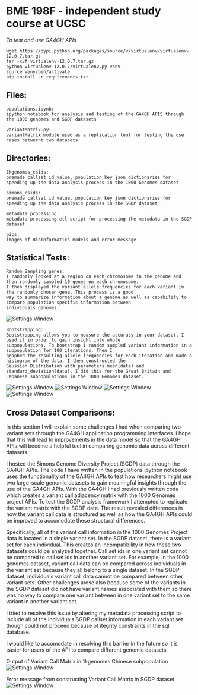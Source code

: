 # BME 198F - independent study course at UCSC

*To test and use GA4GH APIs*

```
wget https://pypi.python.org/packages/source/v/virtualenv/virtualenv-12.0.7.tar.gz
tar -xvf virtualenv-12.0.7.tar.gz
python virtualenv-12.0.7/virtualenv.py venv
source venv/bin/activate
pip install -r requirements.txt
```

## Files:
>
	populations.ipynb:
	ipython notebook for analysis and testing of the GA4GH APIS through the 1000 genomes and SGDP datasets

	variantMatrix.py: 
	variantMatrix module used as a replication tool for testing the use cases betweent two datasets
	
## Directories:
>
	1kgenomes_csids:
	premade callset id value, population key json dictionaries for speeding up the data analysis process in the 1000 Genomes dataset

	simons_csids: 
	premade callset id value, population key json dictionaries for speeding up the data analysis process in the SGDP dataset

	metadata_processing:
	metadata processing etl script for processing the metadata in the SGDP dataset

	pics:
	images of Bioinformatics models and error message

## Statistical Tests:
>
	Random Sampling genes:
	I randomly looked at a region on each chromosome in the genome and then randomly sampled 10 genes on each chromosome.
	I then displayed the variant allele frequencies for each variant in the randomly chosen gene. This process is a good 
	way to summarize information about a genome as well as capability to compare population specific information between 
	individuals genomes.

![Settings Window](https://github.com/nishill/BME-198F/blob/master/pics/raw-allele-frequencies.png)

>
	Bootstrapping:
	Bootstrapping allows you to measure the accuracy in your dataset. I used it in order to gain insight into whole 
	subpopulations. To bootstrap I random sampled variant information in a subpopulation for 100 iterations. Then I 
	graphed the resulting allele frequencies for each iteration and made a histogram of the data. I then constructed the 
	Gaussian Distribution with parameters mean(data) and standard_deviation(data). I did this for the Great Britain and 
	Japanese subpopulations in the 1000 Genomes dataset. 

![Settings Window](https://github.com/nishill/BME-198F/blob/master/pics/gbr_rv.png)
![Settings Window](https://github.com/nishill/BME-198F/blob/master/pics/jpt_rv.png)
![Settings Window](https://github.com/nishill/BME-198F/blob/master/pics/gbr_cv.png)
![Settings Window](https://github.com/nishill/BME-198F/blob/master/pics/jpt_cv.png)

## Cross Dataset Comparisons:

In this section I will explain some challenges I had when comparing two variant sets through the 
GA4GH application programming interfaces. I hope that this will lead to improvements in the data model
so that the GA4GH APIs will become a helpful tool in comparing genomic data across different datasets. 

I hosted the Simons Genome Diversity Project (SGDP) data through the GA4GH APIs. The code I have written
in the populations ipython notebook uses the functionality of the GA4GH APIs to test how researchers might use
two large-scale genomic datasets to gain meaningful insights through the use of the GA4GH APIs. With the GA4GH I 
had previously written code which creates a variant call adjacency matrix with the 1000 Genomes project APIs. To test
the SGDP analysis framework I attempted to replicate the variant matrix with the SGDP data. The result revealed 
differences in how the variant call data is structured as well as how the GA4GH APIs could be improved to 
accomodate these structural differences.

Specifically, all of the variant call information in the 1000 Genomes Project data is located in a single variant set.
In the SGDP dataset, there is a variant set for each individual. This creates an incompatibility in how these two datasets
could be analyzed together. Call set ids in one variant set cannot be compared to call set ids in another variant set. For example, 
in the 1000 genomes dataset, variant call data can be compared across individuals in the variant set because they all belong to a single dataset. 
In the SGDP dataset, individuals variant call data cannot be compared between other variant sets. Other challenges arose also
because some of the variants in the SGDP dataset did not have variant names associated with them so there was no way to compare one
variant between in one variant set to the same variant in another variant set.  

I tried to resolve this issue by altering my metadata processing script to include all of the individuals SGDP callset information 
in each variant set though could not proceed because of itegrity constraints in the sql database. 

I would like to accomodate in resolving this barrier in the future so it is easier for users of the API to compare different genomic datasets. 

Output of Variant Call Matrix in 1kgenomes Chinese subpopulation
![Settings Window](https://github.com/nishill/BME-198F/blob/master/pics/CHSvcm.png) 

Error message from constructing Variant Call Matrix in SGDP dataset
![Settings Window](https://github.com/nishill/BME-198F/blob/master/pics/ga4gh_error.png) 
